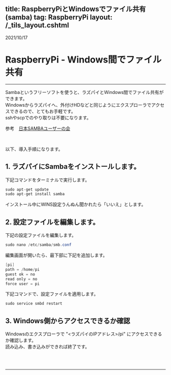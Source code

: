 title: RaspberryPiとWindowsでファイル共有(samba)
tag: RaspberryPi
layout: /_tils_layout.cshtml
---

2021/10/17
# RaspberryPi - Windows間でファイル共有

---

Sambaというフリーソフトを使うと、ラズパイとWindows間でファイル共有ができます。  
Windowsからラズパイへ、外付けHDなどと同じようにエクスプローラでアクセスできるので、とてもお手軽です。  
sshやscpでのやり取りは不要になります。

参考　<span class="link"></span>[日本SAMBAユーザーの会](http://wiki.samba.gr.jp/mediawiki/index.php/%E3%83%A1%E3%82%A4%E3%83%B3%E3%83%9A%E3%83%BC%E3%82%B8)

<br>

以下、導入手順になります。

## 1. ラズパイにSambaをインストールします。

下記コマンドをターミナルで実行します。
```C#
sudo apt-get update
sudo apt-get install samba
```

インストール中にWINS設定うんぬん聞かれたら「いいえ」とします。


## 2. 設定ファイルを編集します。

下記の設定ファイルを編集します。
```C#
sudo nano /etc/samba/smb.conf
```

編集画面が開いたら、最下部に下記を追加します。  

```C#
[pi]  
path = /home/pi  
guest ok = no  
read only = no  
force user = pi  
```

下記コマンドで、設定ファイルを適用します。

```C#
sudo service smbd restart
```


## 3. Windows側からアクセスできるか確認

Windowsのエクスプローラで "<ラズパイのIPアドレス>/pi" にアクセスできるか確認します。  
読み込み、書き込みができれば終了です。



<br>
<br>

---